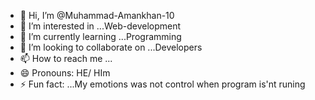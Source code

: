 - 👋 Hi, I’m @Muhammad-Amankhan-10
- 👀 I’m interested in ...Web-development 
- 🌱 I’m currently learning ...Programming
- 💞️ I’m looking to collaborate on ...Developers
- 📫 How to reach me ...
- 😄 Pronouns: HE/ HIm
- ⚡ Fun fact: ...My emotions was not control when program is'nt runing

<!---
Muhammad-Amankhan-10/Muhammad-Amankhan-10 is a ✨ special ✨ repository because its `README.md` (this file) appears on your GitHub profile.
You can click the Preview link to take a look at your changes.
--->
